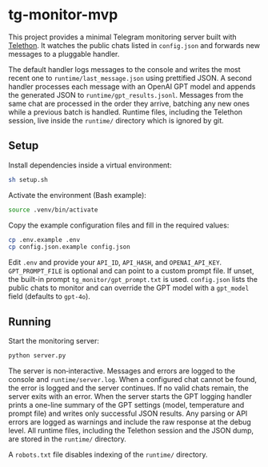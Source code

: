 # tg-monitor-mvp

This project provides a minimal Telegram monitoring server built with [Telethon](https://github.com/LonamiWebs/Telethon). It watches the public chats listed in `config.json` and forwards new messages to a pluggable handler.

The default handler logs messages to the console and writes the most recent one to
`runtime/last_message.json` using prettified JSON. A second handler processes
each message with an OpenAI GPT model and appends the generated JSON
to `runtime/gpt_results.jsonl`. Messages from the same chat are processed in the
order they arrive, batching any new ones while a previous batch is handled.
Runtime files, including the Telethon session, live inside the `runtime/`
directory which is ignored by git.

## Setup

Install dependencies inside a virtual environment:

```sh
sh setup.sh
```

Activate the environment (Bash example):

```sh
source .venv/bin/activate
```

Copy the example configuration files and fill in the required values:

```sh
cp .env.example .env
cp config.json.example config.json
```

Edit `.env` and provide your `API_ID`, `API_HASH`, and `OPENAI_API_KEY`.
`GPT_PROMPT_FILE` is optional and can point to a custom prompt file. If unset,
the built-in prompt `tg_monitor/gpt_prompt.txt` is used.
`config.json` lists the public chats to monitor and can override the GPT model
with a `gpt_model` field (defaults to `gpt-4o`).

## Running

Start the monitoring server:

```sh
python server.py
```

The server is non‑interactive. Messages and errors are logged to the console and
`runtime/server.log`. When a configured chat cannot be found, the error is
logged and the server continues. If no valid chats remain, the server exits with
an error. When the server starts the GPT logging handler prints a one-line
summary of the GPT settings (model, temperature and prompt file) and writes only
successful JSON results. Any parsing or API errors are logged as warnings and
include the raw response at the debug level. All runtime files, including the
Telethon session and the JSON dump, are stored in the `runtime/` directory.

A `robots.txt` file disables indexing of the `runtime/` directory.

